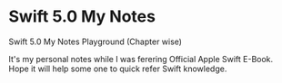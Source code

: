 # Swift 5.0 My Notes
Swift 5.0 My Notes Playground (Chapter wise)

It's my personal notes while I was ferering Official Apple Swift E-Book.
Hope it will help some one to quick refer Swift knowledge. 
